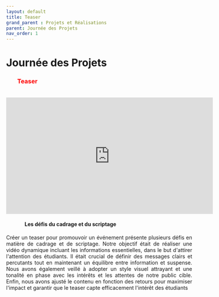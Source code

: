 ```yaml
---
layout: default
title: Teaser
grand_parent : Projets et Réalisations
parent: Journée des Projets
nav_order: 1
---
```


<h1><strong>Journée des Projets</strong></h1>

<h3 style="margin-left: 30px; color: red; ">Teaser </h3>

<br>

<div style="text-align: center;">
  <iframe width="560" height="315" src="https://www.youtube.com/embed/UPZuvqIs5k4" title="YouTube video player" frameborder="0" allow="accelerometer; autoplay; clipboard-write; encrypted-media; gyroscope; picture-in-picture" allowfullscreen></iframe>
</div>

<h4 style="margin-left: 50px;"><strong>Les défis du cadrage et du scriptage</strong></h4>

<p align="justify">Créer un teaser pour promouvoir un événement présente plusieurs défis en matière de cadrage et de scriptage. Notre objectif était de réaliser une vidéo dynamique incluant les informations essentielles, dans le but d'attirer l'attention des étudiants. Il était crucial de définir des messages clairs et percutants tout en maintenant un équilibre entre information et suspense. Nous avons également veillé à adopter un style visuel attrayant et une tonalité en phase avec les intérêts et les attentes de notre public cible. Enfin, nous avons ajusté le contenu en fonction des retours pour maximiser l'impact et garantir que le teaser capte efficacement l'intérêt des étudiants</p>